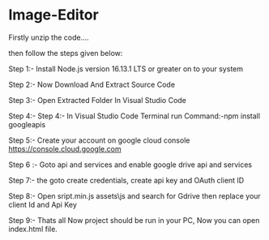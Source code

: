 # Image-Editor
Firstly unzip the code....

then follow the steps given below:

Step 1:- Install Node.js version 16.13.1 LTS or greater on to your system

Step 2:- Now Download And Extract Source Code

Step 3:- Open Extracted Folder In Visual Studio Code

Step 4:- Step 4:- In Visual Studio Code Terminal run Command:-npm install googleapis

Step 5:- Create your account on google cloud console https://console.cloud.google.com  

Step 6 :- Goto api and services and enable google drive api and services

Step 7:- the goto create credentials, create api key and OAuth client ID 

Step 8:- Open sript.min.js assets\js and search for Gdrive then replace your client Id and Api Key 

Step 9:- Thats all Now project should be run in your PC, Now you can open index.html file.
